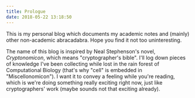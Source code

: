 ```yaml
---
title: Prologue
date: 2018-05-22 13:18:50
---
```

This is my personal blog which documents my academic notes and (mainly) other non-academic abracadabra. Hope you find it not too uninteresting.

<!--more-->

The name of this blog is inspired by Neal Stephenson's novel, _Cryptonomicon_, which means "cryptographer's bible". I'll log down pieces of knowledge I've been collecting while lost in the rain forest of Computational Biology (that's why "cell" is embedded in "Miscellonomicon"). I want it to convey a feeling while you're reading, which is we're doing something really exciting right now, just like cryptographers' work (maybe sounds not that exciting already).
